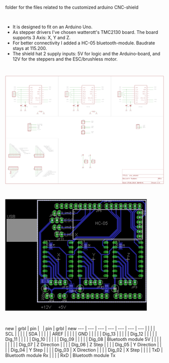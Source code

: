 folder for the files related to the customized arduino CNC-shield
<p>&nbsp;</p>


- It is designed to fit on an Arduino Uno.    
- As stepper drivers I've chosen watterott's TMC2130 board. The board supports 3 Axis: X, Y and Z.    
- For better connectivity I added a HC-05 bluetooth-module. Baudrate stays at 115.200.    
- The shield hat 2 supply inputs: 5V for logic and the Arduino-board, and 12V for the steppers and the ESC/brushless motor.    


<p>&nbsp;</p>
<img src="schematic.png">


<p>&nbsp;</p>
<img src="layout.png">


<p>&nbsp;</p>
new | grbl | pin | &nbsp; | pin |  grbl  | new
--- | --- | --- | --- | --- | --- | ---
    |      |   |     | SCL |
    |      |   |     | SDA |
    |      |   |     | AREF |
    |      |   |     | GND |
    |      |   |     | Dig_13 |
    |      |   |     | Dig_12 |
    |      |   |     | Dig_11 |
    |      |   |     | Dig_10 |
    |      |   |     | Dig_09 |
    |      |   |     | Dig_08 | Bluetooth module 5V
    |      |   |     |        |
    |      |   |     | Dig_07 | Z Direction
    |      |   |     | Dig_06 | Z Step
    |      |   |     | Dig_05 | Y Direction
    |      |   |     | Dig_04 | Y Step
    |      |   |     | Dig_03 | X Direction
    |      |   |     | Dig_02 | X Step
    |      |   |     | TxD | Bluetooth module Rx
    |      |   |     | RxD | Bluetooth module Tx



